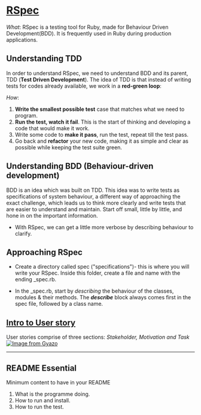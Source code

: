 # [RSpec](https://semaphoreci.com/community/tutorials/getting-started-with-rspec)
_What_: RSpec is a testing tool for Ruby, made for Behaviour Driven Development(BDD). It is frequently used in Ruby during production applications.

## Understanding TDD
In order to understand RSpec, we need to understand BDD and its parent, TDD (**Test Driven Development**). The idea of TDD is that instead of writing tests for codes already available, we work in a **red-green loop**:

_How_: 
1. **Write the smallest possible test** case that matches what we need to program.
2. **Run the test, watch it fail**. This is the start of thinking  and developing a code that would make it work.
3. Write some code to **make it pass**, run the test, repeat till the test pass.
4. Go back and **refactor** your new code, making it as simple and clear as possible while keeping the test suite green.

## **Understanding BDD (Behaviour-driven development)**
BDD is an idea which was built on TDD. This idea was to write tests as specifications of system behaviour, a different way of approaching the exact challenge, which leads us to think more clearly and write tests that are easier to understand and maintain. 
Start off small, little by little, and hone in on the important information.

- With RSpec, we can get a little more verbose by describing behaviour to clarify.

## Approaching RSpec
- Create a directory called spec ("specifications")- this is where you will write your RSpec. Inside this folder, create a file and name with the ending _spec.rb.

- In the _spec.rb, start by _describing_ the behaviour of the classes, modules & their methods. The _**describe**_ block always comes first in the spec file, followed by a class name.


## [Intro to User story](https://github.com/makersacademy/course/blob/master/pills/user_stories.md)
User stories comprise of three sections: _Stakeholder, Motivation and Task_
[![Image from Gyazo](https://i.gyazo.com/04ad13cc7993af4e3ddf86282b085b1e.png)](https://gyazo.com/04ad13cc7993af4e3ddf86282b085b1e)

---

## README Essential

Minimum content to have in your README
1. What is the programme doing.
2. How to run and install.
3. How to run the test.